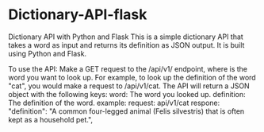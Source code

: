 # Dictionary-API-flask
Dictionary API with Python and Flask
This is a simple dictionary API that takes a word as input and returns its definition as JSON output. It is built using Python and Flask.

To use the API:
Make a GET request to the /api/v1/<word> endpoint, where <word> is the word you want to look up.
For example, to look up the definition of the word "cat", you would make a request to /api/v1/cat.
The API will return a JSON object with the following keys:
word: The word you looked up.
definition: The definition of the word.
example:
request: api/v1/cat
respone: "definition": "A common four-legged animal (Felis silvestris) that is often kept as a household pet.",
